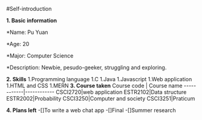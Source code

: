 #Self-introduction

**1. Basic information**

*Name: Pu Yuan

*Age: 20

*Major: Computer Science

*Description: Newbie, pesudo-geeker, struggling and exploring. 

**2. Skills**
1.Programming language
  1.C
  1.Java
  1.Javascript
1.Web application
  1.HTML and CSS
  1.MERN
**3. Course taken**
Course code | Course name
------------|------------
CSCI2720|web application
ESTR2102|Data structure
ESTR2002|Probability
CSCI3250|Computer and society
CSCI3251|Praticum

**4. Plans left**
-[]To write a web chat app
-[]Final
-[]Summer research
